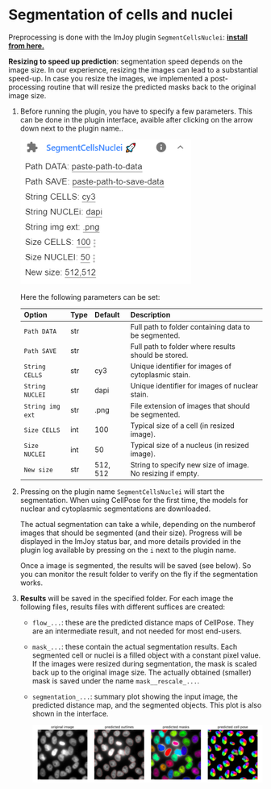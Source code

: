
# Segmentation of cells and nuclei

Preprocessing is done with the ImJoy plugin `SegmentCellsNuclei`: 
<a href="https://imjoy.io/#/app?w=cellpose&plugin=fish-quant/segmentation:SegmentCellsNuclei@stable&upgrade=1" target="_blank">**install from here.**</a>


**Resizing to speed up prediction**: segmentation speed depends on the image size. In our experience, resizing the images
can lead to a substantial speed-up. In case you resize the images, we implemented a post-processing
routine that will resize the predicted masks back to the original image size. 

   
1. Before running the plugin, you have to specify a few parameters. This can be done in the plugin interface, 
   avaible after clicking on the arrow down next to the plugin name.. 
   
   ![imjoy-segment-cells-nuclei-ui](img/imjoy-segment-cells-nuclei-ui.png)

   Here the following parameters can be set: 

   Option           | Type | Default     | Description
   ---------------- | ---- | ----------- | -----------
   `Path DATA`    | str  |  | Full path to folder containing data to be segmented.
   `Path SAVE` | str  |  | Full path to folder where results should be stored.
   `String CELLS`    | str  |  cy3 | Unique identifier for images of cytoplasmic stain.
   `String NUCLEI`    | str  |  dapi | Unique identifier for images of nuclear stain.
   `String img ext`     | str  | .png | File extension of images that should be segmented.
   `Size CELLS`     | int  | 100 | Typical size of a cell (in resized image).
   `Size NUCLEI`     | int  | 50 | Typical size of a nucleus (in resized image).
   `New size`     | str  | 512, 512 | String to specify new size of image. No resizing if empty.

2. Pressing on the plugin name `SegmentCellsNuclei` will start the segmentation. 
    When using CellPose for the first time, the models for nuclear and cytoplasmic segmentations are downloaded. 
   
    The actual segmentation can take a while, depending on the numberof images that should be segmented 
    (and their size). Progress will be displayed in the ImJoy status bar, and more details provided in the
    plugin log available by pressing on the `i` next to the plugin name. 

    Once a image is segmented, the results will be saved (see below). So you can monitor the result folder 
    to verify on the fly if the segmentation works. 

   
3. **Results** will be saved in the specified folder. For each image the following files, results files with different suffices are created: 
    *  `flow_...`: these are the predicted distance maps of CellPose. They are an intermediate result, and
       not needed for most end-users. 
    *  `mask_...`: these contain the actual segmentation results. Each segmented cell or nuclei is a filled 
        object with a constant pixel value. If the images were resized during segmentation, the mask is scaled
        back up to the original image size. The actually obtained (smaller) mask is saved under the name `mask__rescale_...`.  
    *  `segmentation_...`: summary plot showing the input image, the predicted distance map, and the segmented
       objects. This plot is also shown in the interface. 

       ![segmentation__nuclei](img/segmentation__nuclei.png)